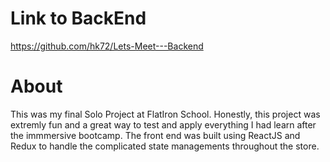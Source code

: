 # Link to BackEnd
https://github.com/hk72/Lets-Meet---Backend

# About
This was my final Solo Project at FlatIron School. Honestly, this project was extremly fun and a great way to test and apply everything I had learn after the immmersive bootcamp. The front end was built using ReactJS and Redux to handle the complicated state managements throughout the store.

